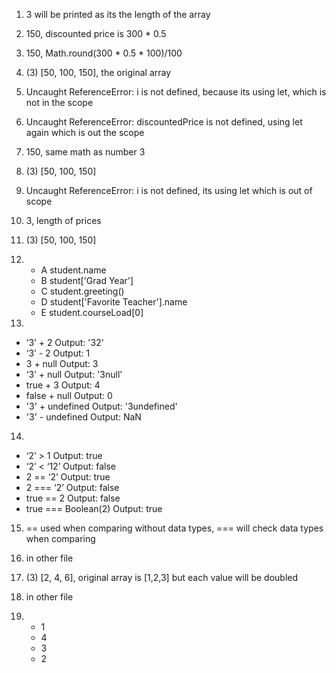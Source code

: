 1. 3 will be printed as its the length of the array
2. 150, discounted price is 300 * 0.5
3. 150, Math.round(300 * 0.5 * 100)/100
4. (3) [50, 100, 150], the original array
5. Uncaught ReferenceError: i is not defined, because its using let, which is not in the scope
6. Uncaught ReferenceError: discountedPrice is not defined, using let again which is out the scope
7. 150, same math as number 3
8. (3) [50, 100, 150]
9. Uncaught ReferenceError: i is not defined, its using let which is out of scope
10. 3, length of prices
11. (3) [50, 100, 150]
12. + A student.name
    + B student['Grad Year']
    + C student.greeting()
    + D student['Favorite Teacher'].name
    + E student.courseLoad[0]
  
13. 
+ ‘3’ + 2 Output: '32'
+ ‘3’ - 2 Output: 1
+ 3 + null Output: 3
+ ‘3’ + null Output: '3null'
+ true + 3 Output: 4
+ false + null Output: 0
+ '3' + undefined Output: '3undefined'
+ '3' - undefined Output: NaN

14.  
+ ‘2’ > 1 Output: true
+ ‘2’ < ‘12’ Output: false
+ 2 == ‘2’ Output: true
+ 2 === ‘2’ Output: false
+ true == 2 Output: false
+ true === Boolean(2) Output: true

15.  == used when comparing without data types, === will check data types when comparing

16. in other file

17. (3) [2, 4, 6], original array is [1,2,3] but each value will be doubled

18. in other file

19. + 1
    + 4
    + 3
    + 2